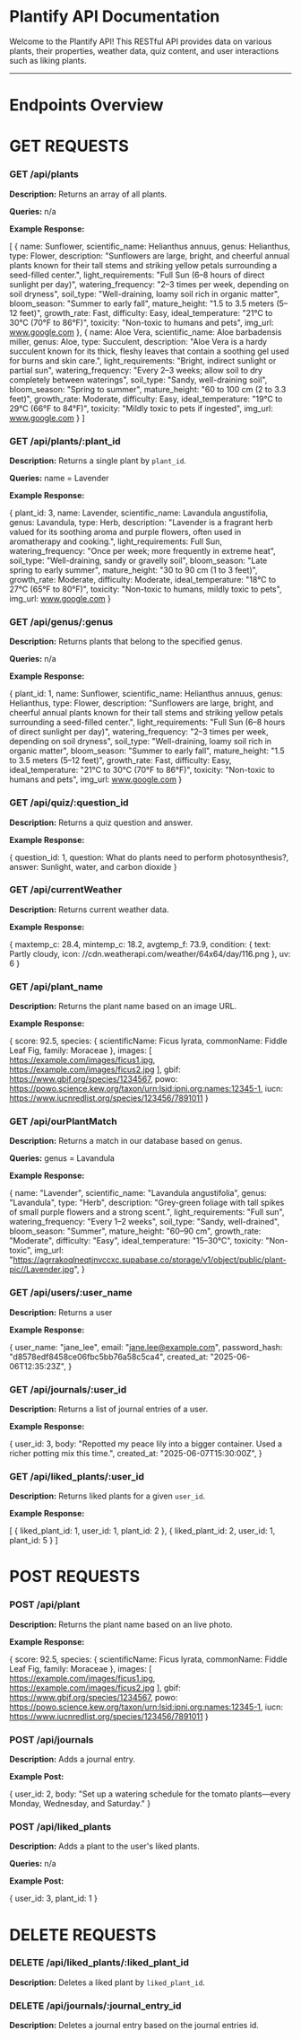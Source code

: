 # Plantify API Documentation

Welcome to the Plantify API! This RESTful API provides data on various plants, their properties, weather data, quiz content, and user interactions such as liking plants.

---

# Endpoints Overview

# GET REQUESTS

### GET /api/plants

**Description:** Returns an array of all plants.

**Queries:** n/a

**Example Response:**

[
{
name: Sunflower,
scientific_name: Helianthus annuus,
genus: Helianthus,
type: Flower,
description: "Sunflowers are large, bright, and cheerful annual plants known for their tall stems and striking yellow petals surrounding a seed-filled center.",
light_requirements: "Full Sun (6–8 hours of direct sunlight per day)",
watering_frequency: "2–3 times per week, depending on soil dryness",
soil_type: "Well-draining, loamy soil rich in organic matter",
bloom_season: "Summer to early fall",
mature_height: "1.5 to 3.5 meters (5–12 feet)",
growth_rate: Fast,
difficulty: Easy,
ideal_temperature: "21°C to 30°C (70°F to 86°F)",
toxicity: "Non-toxic to humans and pets",
img_url: www.google.com
},
{
name: Aloe Vera,
scientific_name: Aloe barbadensis miller,
genus: Aloe,
type: Succulent,
description: "Aloe Vera is a hardy succulent known for its thick, fleshy leaves that contain a soothing gel used for burns and skin care.",
light_requirements: "Bright, indirect sunlight or partial sun",
watering_frequency: "Every 2–3 weeks; allow soil to dry completely between waterings",
soil_type: "Sandy, well-draining soil",
bloom_season: "Spring to summer",
mature_height: "60 to 100 cm (2 to 3.3 feet)",
growth_rate: Moderate,
difficulty: Easy,
ideal_temperature: "19°C to 29°C (66°F to 84°F)",
toxicity: "Mildly toxic to pets if ingested",
img_url: www.google.com
}
]

### GET /api/plants/:plant_id

**Description:** Returns a single plant by `plant_id`.

**Queries:** name = Lavender

**Example Response:**

{
plant_id: 3,
name: Lavender,
scientific_name: Lavandula angustifolia,
genus: Lavandula,
type: Herb,
description: "Lavender is a fragrant herb valued for its soothing aroma and purple flowers, often used in aromatherapy and cooking.",
light_requirements: Full Sun,
watering_frequency: "Once per week; more frequently in extreme heat",
soil_type: "Well-draining, sandy or gravelly soil",
bloom_season: "Late spring to early summer",
mature_height: "30 to 90 cm (1 to 3 feet)",
growth_rate: Moderate,
difficulty: Moderate,
ideal_temperature: "18°C to 27°C (65°F to 80°F)",
toxicity: "Non-toxic to humans, mildly toxic to pets",
img_url: www.google.com
}

### GET /api/genus/:genus

**Description:** Returns plants that belong to the specified genus.

**Queries:** n/a

**Example Response:**

{
plant_id: 1,
name: Sunflower,
scientific_name: Helianthus annuus,
genus: Helianthus,
type: Flower,
description: "Sunflowers are large, bright, and cheerful annual plants known for their tall stems and striking yellow petals surrounding a seed-filled center.",
light_requirements: "Full Sun (6–8 hours of direct sunlight per day)",
watering_frequency: "2–3 times per week, depending on soil dryness",
soil_type: "Well-draining, loamy soil rich in organic matter",
bloom_season: "Summer to early fall",
mature_height: "1.5 to 3.5 meters (5–12 feet)",
growth_rate: Fast,
difficulty: Easy,
ideal_temperature: "21°C to 30°C (70°F to 86°F)",
toxicity: "Non-toxic to humans and pets",
img_url: www.google.com
}

### GET /api/quiz/:question_id

**Description:** Returns a quiz question and answer.

**Example Response:**

{
question_id: 1,
question: What do plants need to perform photosynthesis?,
answer: Sunlight, water, and carbon dioxide
}

### GET /api/currentWeather

**Description:** Returns current weather data.

**Example Response:**

{
maxtemp_c: 28.4,
mintemp_c: 18.2,
avgtemp_f: 73.9,
condition:
{
text: Partly cloudy,
icon: //cdn.weatherapi.com/weather/64x64/day/116.png
},
uv: 6
}

### GET /api/plant_name

**Description:** Returns the plant name based on an image URL.

**Example Response:**

{
score: 92.5,
species:
{
scientificName: Ficus lyrata,
commonName: Fiddle Leaf Fig,
family: Moraceae
},
images:
[
https://example.com/images/ficus1.jpg,
https://example.com/images/ficus2.jpg
],
gbif: https://www.gbif.org/species/1234567,
powo: https://powo.science.kew.org/taxon/urn:lsid:ipni.org:names:12345-1,
iucn: https://www.iucnredlist.org/species/123456/7891011
}

### GET /api/ourPlantMatch

**Description:** Returns a match in our database based on genus.

**Queries:** genus = Lavandula

**Example Response:**

{
name: "Lavender",
scientific_name: "Lavandula angustifolia",
genus: "Lavandula",
type: "Herb",
description: "Grey-green foliage with tall spikes of small purple flowers and a strong scent.",
light_requirements: "Full sun",
watering_frequency: "Every 1–2 weeks",
soil_type: "Sandy, well-drained",
bloom_season: "Summer",
mature_height: "60–90 cm",
growth_rate: "Moderate",
difficulty: "Easy",
ideal_temperature: "15–30°C",
toxicity: "Non-toxic",
img_url: "https://agrrakoqlneqtjnvccxc.supabase.co/storage/v1/object/public/plant-pic//Lavender.jpg",
}

### GET /api/users/:user_name

**Description:** Returns a user

**Example Response:**

{
user_name: "jane_lee",
email: "jane.lee@example.com",
password_hash: "d8578edf8458ce06fbc5bb76a58c5ca4",
created_at: "2025-06-06T12:35:23Z",
}

### GET /api/journals/:user_id

**Description:** Returns a list of journal entries of a user.

**Example Response:**

{
user_id: 3,
body: "Repotted my peace lily into a bigger container. Used a richer potting mix this time.",
created_at: "2025-06-07T15:30:00Z",
}

### GET /api/liked_plants/:user_id

**Description:** Returns liked plants for a given `user_id`.

**Example Response:**

[
{
liked_plant_id: 1,
user_id: 1,
plant_id: 2
},
{
liked_plant_id: 2,
user_id: 1,
plant_id: 5
}
]

# POST REQUESTS

### POST /api/plant

**Description:** Returns the plant name based on an live photo.

**Example Response:**

{
score: 92.5,
species:
{
scientificName: Ficus lyrata,
commonName: Fiddle Leaf Fig,
family: Moraceae
},
images:
[
https://example.com/images/ficus1.jpg,
https://example.com/images/ficus2.jpg
],
gbif: https://www.gbif.org/species/1234567,
powo: https://powo.science.kew.org/taxon/urn:lsid:ipni.org:names:12345-1,
iucn: https://www.iucnredlist.org/species/123456/7891011
}

### POST /api/journals

**Description:** Adds a journal entry.

**Example Post:**

{
user_id: 2,
body: "Set up a watering schedule for the tomato plants—every Monday, Wednesday, and Saturday."
}

### POST /api/liked_plants

**Description:** Adds a plant to the user's liked plants.

**Queries:** n/a

**Example Post:**

{
user_id: 3,
plant_id: 1
}

# DELETE REQUESTS

### DELETE /api/liked_plants/:liked_plant_id

**Description:** Deletes a liked plant by `liked_plant_id`.

### DELETE /api/journals/:journal_entry_id

**Description:** Deletes a journal entry based on the journal entries id.
